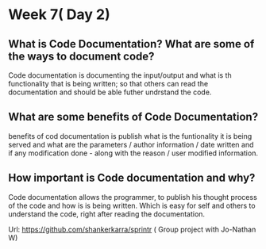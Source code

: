# Week 7( Day 2)

## What is Code Documentation? What are some of the ways to document code?

Code documentation is documenting the input/output and what is th functionality that is being written; so that others can read the documentation and should be able futher undrstand the code.

## What are some benefits of Code Documentation?

benefits of cod documentation is publish what is the funtionality it is being served and what are the parameters / author information / date written and if any modification done - along with the reason / user modified information.

## How important is Code documentation and why?

Code documentation allows the programmer, to publish his thought process of the code and how is is being written. Which is easy for self and others to understand the code, right after reading the documentation.

Url: https://github.com/shankerkarra/sprintr
( Group project with Jo-Nathan W)

